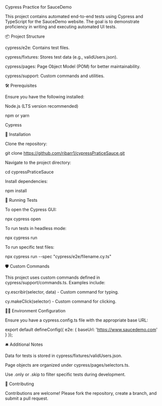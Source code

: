 Cypress Practice for SauceDemo

This project contains automated end-to-end tests using Cypress and TypeScript for the SauceDemo website. The goal is to demonstrate proficiency in writing and executing automated UI tests.

📦 Project Structure

cypress/e2e: Contains test files.

cypress/fixtures: Stores test data (e.g., validUsers.json).

cypress/pages: Page Object Model (POM) for better maintainability.

cypress/support: Custom commands and utilities.

🛠 Prerequisites

Ensure you have the following installed:

Node.js (LTS version recommended)

npm or yarn

Cypress

🚀 Installation

Clone the repository:

git clone https://github.com/ribarr1/cypressPraticeSauce.git

Navigate to the project directory:

cd cypressPraticeSauce

Install dependencies:

npm install

🧪 Running Tests

To open the Cypress GUI:

npx cypress open

To run tests in headless mode:

npx cypress run

To run specific test files:

npx cypress run --spec "cypress/e2e/filename.cy.ts"

🛡 Custom Commands

This project uses custom commands defined in cypress/support/commands.ts.
Examples include:

cy.escribir(selector, data) - Custom command for typing.

cy.makeClick(selector) - Custom command for clicking.

🧑‍💻 Environment Configuration

Ensure you have a cypress.config.ts file with the appropriate base URL:

export default defineConfig({
  e2e: {
    baseUrl: 'https://www.saucedemo.com'
  }
});

🛎 Additional Notes

Data for tests is stored in cypress/fixtures/validUsers.json.

Page objects are organized under cypress/pages/selectors.ts.

Use .only or .skip to filter specific tests during development.

🤝 Contributing

Contributions are welcome! Please fork the repository, create a branch, and submit a pull request.
